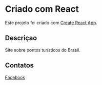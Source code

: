 # Criado com React

Este projeto foi criado com  [Create React App](https://github.com/facebook/create-react-app).

## Descriçao 

Site sobre pontos turísticos do Brasil.

## Contatos 
[Facebook](FB.LUIS.HENRIQUE)

